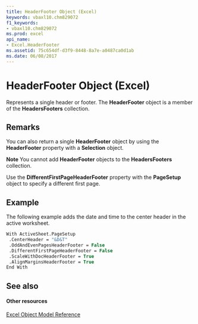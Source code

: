 ```yaml
---
title: HeaderFooter Object (Excel)
keywords: vbaxl10.chm829072
f1_keywords:
- vbaxl10.chm829072
ms.prod: excel
api_name:
- Excel.HeaderFooter
ms.assetid: 75c654df-d3f9-8448-8a7e-a0487ca0d1ab
ms.date: 06/08/2017
---
```



# HeaderFooter Object (Excel)

Represents a single header or footer. The  **HeaderFooter** object is a member of the **HeadersFooters** collection.


## Remarks

You can also return a single  **HeaderFooter** object by using the **HeaderFooter** property with a **Selection** object.


 **Note**  You cannot add  **HeaderFooter** objects to the **HeadersFooters** collection.

Use the  **DifferentFirstPageHeaderFooter** property with the **PageSetup** object to specify a different first page.


## Example

The following example adds the date and time to the center header in the active worksheet.


```vb
With ActiveSheet.PageSetup 
 .CenterHeader = "&D&T" 
 .OddAndEvenPagesHeaderFooter = False 
 .DifferentFirstPageHeaderFooter = False 
 .ScaleWithDocHeaderFooter = True 
 .AlignMarginsHeaderFooter = True 
End With
```


## See also


#### Other resources



[Excel Object Model Reference](http://msdn.microsoft.com/library/11ea8598-8a20-92d5-f98b-0da04263bf2c%28Office.15%29.aspx)

